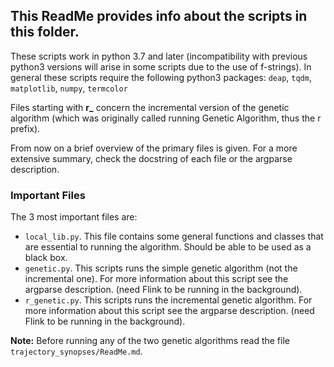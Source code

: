 ## This ReadMe provides info about the scripts in this folder.

These scripts work in python 3.7 and later (incompatibility with previous python3 versions will arise in some scripts due to the use of f-strings). In general these scripts require the following python3 packages: ```deap```, ```tqdm```, ```matplotlib```, ```numpy```, ```termcolor```

Files starting with **r_** concern the incremental version of the genetic algorithm (which was originally called running Genetic Algorithm, thus the r prefix).

From now on a brief overview of the primary files is given. For a more extensive summary, check the docstring of each file or the argparse description.


### Important Files

The 3 most important files are:

* ```local_lib.py```. This file contains some general functions and classes that are essential to running the algorithm. Should be able to be used as a black box.
* ```genetic.py```. This scripts runs the simple genetic algorithm (not the incremental one). For more information about this script see the argparse description. (need Flink to be running in the background).
* ```r_genetic.py```. This scripts runs the incremental genetic algorithm. For more information about this script see the argparse description. (need Flink to be running in the background).

**Note:** Before running any of the two genetic algorithms read the file ```trajectory_synopses/ReadMe.md```.